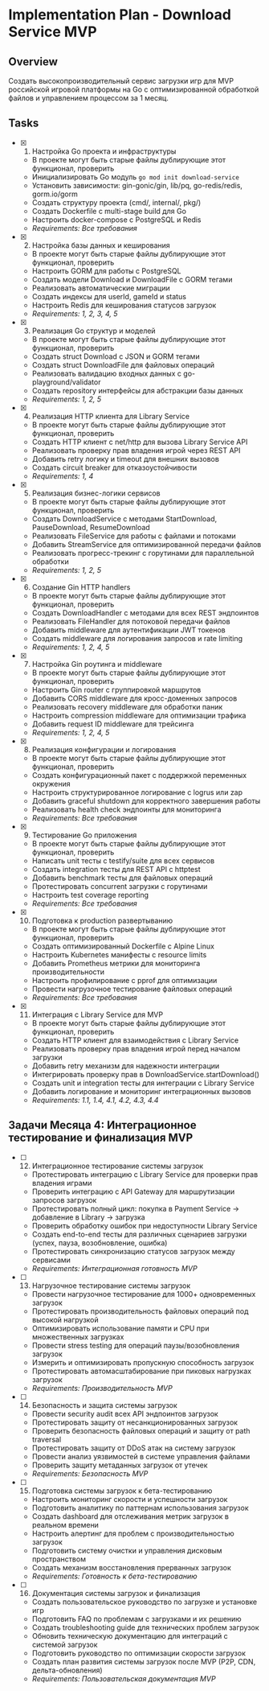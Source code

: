 # Implementation Plan - Download Service MVP

## Overview

Создать высокопроизводительный сервис загрузки игр для MVP российской игровой платформы на Go с оптимизированной обработкой файлов и управлением процессом за 1 месяц.

## Tasks

- [x] 1. Настройка Go проекта и инфраструктуры





  - В проекте могут быть старые файлы дублирующие этот функционал, проверить
  - Инициализировать Go модуль `go mod init download-service`
  - Установить зависимости: gin-gonic/gin, lib/pq, go-redis/redis, gorm.io/gorm
  - Создать структуру проекта (cmd/, internal/, pkg/)
  - Создать Dockerfile с multi-stage build для Go
  - Настроить docker-compose с PostgreSQL и Redis
  - _Requirements: Все требования_

- [x] 2. Настройка базы данных и кеширования





  - В проекте могут быть старые файлы дублирующие этот функционал, проверить
  - Настроить GORM для работы с PostgreSQL
  - Создать модели Download и DownloadFile с GORM тегами
  - Реализовать автоматические миграции
  - Создать индексы для userId, gameId и status
  - Настроить Redis для кеширования статусов загрузок
  - _Requirements: 1, 2, 3, 4, 5_

- [x] 3. Реализация Go структур и моделей





  - В проекте могут быть старые файлы дублирующие этот функционал, проверить
  - Создать struct Download с JSON и GORM тегами
  - Создать struct DownloadFile для файловых операций
  - Реализовать валидацию входных данных с go-playground/validator
  - Создать repository интерфейсы для абстракции базы данных
  - _Requirements: 1, 2, 5_

- [x] 4. Реализация HTTP клиента для Library Service





  - В проекте могут быть старые файлы дублирующие этот функционал, проверить
  - Создать HTTP клиент с net/http для вызова Library Service API
  - Реализовать проверку прав владения игрой через REST API
  - Добавить retry логику и timeout для внешних вызовов
  - Создать circuit breaker для отказоустойчивости
  - _Requirements: 1, 4_

- [x] 5. Реализация бизнес-логики сервисов





  - В проекте могут быть старые файлы дублирующие этот функционал, проверить
  - Создать DownloadService с методами StartDownload, PauseDownload, ResumeDownload
  - Реализовать FileService для работы с файлами и потоками
  - Добавить StreamService для оптимизированной передачи файлов
  - Реализовать прогресс-трекинг с горутинами для параллельной обработки
  - _Requirements: 1, 2, 5_

- [x] 6. Создание Gin HTTP handlers





  - В проекте могут быть старые файлы дублирующие этот функционал, проверить
  - Создать DownloadHandler с методами для всех REST эндпоинтов
  - Реализовать FileHandler для потоковой передачи файлов
  - Добавить middleware для аутентификации JWT токенов
  - Создать middleware для логирования запросов и rate limiting
  - _Requirements: 1, 2, 4, 5_

- [x] 7. Настройка Gin роутинга и middleware





  - В проекте могут быть старые файлы дублирующие этот функционал, проверить
  - Настроить Gin router с группировкой маршрутов
  - Добавить CORS middleware для кросс-доменных запросов
  - Реализовать recovery middleware для обработки паник
  - Настроить compression middleware для оптимизации трафика
  - Добавить request ID middleware для трейсинга
  - _Requirements: 1, 2, 4, 5_

- [x] 8. Реализация конфигурации и логирования





  - В проекте могут быть старые файлы дублирующие этот функционал, проверить
  - Создать конфигурационный пакет с поддержкой переменных окружения
  - Настроить структурированное логирование с logrus или zap
  - Добавить graceful shutdown для корректного завершения работы
  - Реализовать health check эндпоинты для мониторинга
  - _Requirements: Все требования_

- [x] 9. Тестирование Go приложения




  - В проекте могут быть старые файлы дублирующие этот функционал, проверить
  - Написать unit тесты с testify/suite для всех сервисов
  - Создать integration тесты для REST API с httptest
  - Добавить benchmark тесты для файловых операций
  - Протестировать concurrent загрузки с горутинами
  - Настроить test coverage reporting
  - _Requirements: Все требования_

- [x] 10. Подготовка к production развертыванию





  - В проекте могут быть старые файлы дублирующие этот функционал, проверить
  - Создать оптимизированный Dockerfile с Alpine Linux
  - Настроить Kubernetes манифесты с resource limits
  - Добавить Prometheus метрики для мониторинга производительности
  - Настроить профилирование с pprof для оптимизации
  - Провести нагрузочное тестирование файловых операций
  - _Requirements: Все требования_

- [x] 11. Интеграция с Library Service для MVP





  - В проекте могут быть старые файлы дублирующие этот функционал, проверить
  - Создать HTTP клиент для взаимодействия с Library Service
  - Реализовать проверку прав владения игрой перед началом загрузки
  - Добавить retry механизм для надежности интеграции
  - Интегрировать проверку прав в DownloadService.startDownload()
  - Создать unit и integration тесты для интеграции с Library Service
  - Добавить логирование и мониторинг интеграционных вызовов
  - _Requirements: 1.1, 1.4, 4.1, 4.2, 4.3, 4.4_

## Задачи Месяца 4: Интеграционное тестирование и финализация MVP

- [ ] 12. Интеграционное тестирование системы загрузок
  - Протестировать интеграцию с Library Service для проверки прав владения играми
  - Проверить интеграцию с API Gateway для маршрутизации запросов загрузок
  - Протестировать полный цикл: покупка в Payment Service → добавление в Library → загрузка
  - Проверить обработку ошибок при недоступности Library Service
  - Создать end-to-end тесты для различных сценариев загрузки (успех, пауза, возобновление, ошибка)
  - Протестировать синхронизацию статусов загрузок между сервисами
  - _Requirements: Интеграционная готовность MVP_

- [ ] 13. Нагрузочное тестирование системы загрузок
  - Провести нагрузочное тестирование для 1000+ одновременных загрузок
  - Протестировать производительность файловых операций под высокой нагрузкой
  - Оптимизировать использование памяти и CPU при множественных загрузках
  - Провести stress testing для операций паузы/возобновления загрузок
  - Измерить и оптимизировать пропускную способность загрузок
  - Протестировать автомасштабирование при пиковых нагрузках загрузок
  - _Requirements: Производительность MVP_

- [ ] 14. Безопасность и защита системы загрузок
  - Провести security audit всех API эндпоинтов загрузок
  - Протестировать защиту от несанкционированных загрузок
  - Проверить безопасность файловых операций и защиту от path traversal
  - Протестировать защиту от DDoS атак на систему загрузок
  - Провести анализ уязвимостей в системе управления файлами
  - Проверить защиту метаданных загрузок от утечек
  - _Requirements: Безопасность MVP_

- [ ] 15. Подготовка системы загрузок к бета-тестированию
  - Настроить мониторинг скорости и успешности загрузок
  - Подготовить аналитику по паттернам использования загрузок
  - Создать dashboard для отслеживания метрик загрузок в реальном времени
  - Настроить алертинг для проблем с производительностью загрузок
  - Подготовить систему очистки и управления дисковым пространством
  - Создать механизм восстановления прерванных загрузок
  - _Requirements: Готовность к бета-тестированию_

- [ ] 16. Документация системы загрузок и финализация
  - Создать пользовательское руководство по загрузке и установке игр
  - Подготовить FAQ по проблемам с загрузками и их решению
  - Создать troubleshooting guide для технических проблем загрузок
  - Обновить техническую документацию для интеграций с системой загрузок
  - Подготовить руководство по оптимизации скорости загрузок
  - Создать план развития системы загрузок после MVP (P2P, CDN, дельта-обновления)
  - _Requirements: Пользовательская документация MVP_